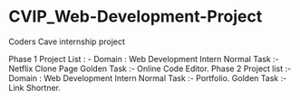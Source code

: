 # CVIP_Web-Development-Project
Coders Cave internship project

Phase 1 Project List : - Domain : Web Development Intern Normal Task :- Netflix Clone Page Golden Task :- Online Code Editor.
Phase 2 Project list :- Domain : Web Development Intern Normal Task :- Portfolio. Golden Task :- Link Shortner.
